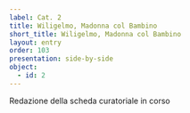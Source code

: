 ```yaml
---
label: Cat. 2
title: Wiligelmo, Madonna col Bambino
short_title: Wiligelmo, Madonna col Bambino
layout: entry
order: 103
presentation: side-by-side
object:
  - id: 2
---
```


Redazione della scheda curatoriale in corso
